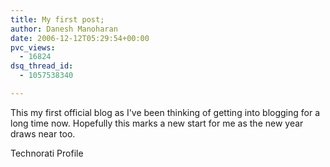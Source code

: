 ```yaml
---
title: My first post;
author: Danesh Manoharan
date: 2006-12-12T05:29:54+00:00
pvc_views:
  - 16824
dsq_thread_id:
  - 1057538340

---
```

<p align="left">
  This my first official blog as I've been thinking of getting into blogging for a long time now. Hopefully this marks a new start for me as the new year draws near too.
</p>

Technorati Profile